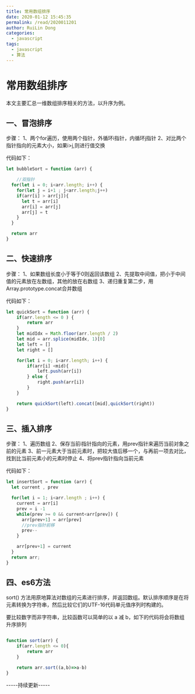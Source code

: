 ```yaml
---
title: 常用数组排序
date: 2020-01-12 15:45:35
permalink: /read/2020011201
author: RuiLin Dong
categories:
  - javascript
tags:
  - javascript
  - 算法
---
```

# 常用数组排序
本文主要汇总一维数组排序相关的方法，以升序为例。
## 一、冒泡排序

步骤：
1、两个for遍历，使用两个指针，外循环i指针，内循环j指针
2、对比两个指针指向的元素大小，如果i>j,则进行值交换

代码如下：
```javascript
let bubbleSort = function (arr) { 

    //双指针
  for(let i = 0; i<arr.length; i++) {
    for(let j = i+1 ; j<arr.length;j++)
    if(arr[i] > arr[j]){
      let t = arr[i]
      arr[i] = arr[j]
      arr[j] = t
    }
  }

  return arr
}

```
## 二、快速排序

步骤：
1、如果数组长度小于等于0则返回该数组
2、先提取中间值，把小于中间值的元素放在左数组，其他的放在右数组
3、递归重复第二步，用Array.prototype.concat合并数组

代码如下：
```javascript
let quickSort = function (arr) { 
    if(arr.length <= 0 ) {
        return arr
    }
    let midIdx = Math.floor(arr.length / 2)
    let mid = arr.splice(midIdx, 1)[0]
    let left = []
    let right = []

    for(let i = 0; i<arr.length; i++) {
        if(arr[i] <mid){
            left.push(arr[i])
        } else {
            right.push(arr[i])
        }
    }

    return quickSort(left).concat([mid],quickSort(right))
}

```

## 三、插入排序

步骤：
1、遍历数组
2、保存当前i指针指向的元素，用prev指针来遍历当前对象之前的元素
3、前一元素大于当前元素时，把较大值后移一个，与再前一项去对比，找到比当前元素小的元素时停止
4、将prev指针指向当前元素

代码如下：
```javascript
let insertSort = function (arr) {
  let current , prev

  for(let i = 1; i<arr.length ; i++) {
    current = arr[i]
    prev = i -1
    while(prev >= 0 && current<arr[prev]) {
      arr[prev+1] = arr[prev]
      //prev指针前移
      prev--
    }

    arr[prev+1] = current
  }
  return arr;
}
```

## 四、es6方法

sort() 方法用原地算法对数组的元素进行排序，并返回数组。默认排序顺序是在将元素转换为字符串，然后比较它们的UTF-16代码单元值序列时构建的。

要比较数字而非字符串，比较函数可以简单的以 a 减 b，如下的代码将会将数组升序排列

```javascript

function sort(arr) {
    if(arr.length <= 0){
        return arr
    }

    return arr.sort((a,b)=>a-b)
}

```

-----持续更新-----